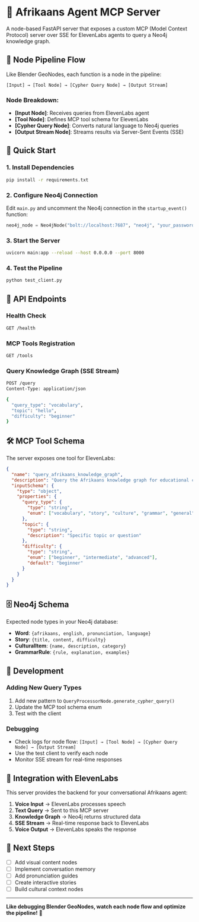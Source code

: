 # 🎯 Afrikaans Agent MCP Server

A node-based FastAPI server that exposes a custom MCP (Model Context Protocol) server over SSE for ElevenLabs agents to query a Neo4j knowledge graph.

## 🔄 Node Pipeline Flow

Like Blender GeoNodes, each function is a node in the pipeline:

```
[Input] → [Tool Node] → [Cypher Query Node] → [Output Stream]
```

### Node Breakdown:
- **[Input Node]**: Receives queries from ElevenLabs agent
- **[Tool Node]**: Defines MCP tool schema for ElevenLabs
- **[Cypher Query Node]**: Converts natural language to Neo4j queries
- **[Output Stream Node]**: Streams results via Server-Sent Events (SSE)

## 🚀 Quick Start

### 1. Install Dependencies
```bash
pip install -r requirements.txt
```

### 2. Configure Neo4j Connection
Edit `main.py` and uncomment the Neo4j connection in the `startup_event()` function:

```python
neo4j_node = Neo4jNode("bolt://localhost:7687", "neo4j", "your_password")
```

### 3. Start the Server
```bash
uvicorn main:app --reload --host 0.0.0.0 --port 8000
```

### 4. Test the Pipeline
```bash
python test_client.py
```

## 📡 API Endpoints

### Health Check
```bash
GET /health
```

### MCP Tools Registration
```bash
GET /tools
```

### Query Knowledge Graph (SSE Stream)
```bash
POST /query
Content-Type: application/json

{
  "query_type": "vocabulary",
  "topic": "hello",
  "difficulty": "beginner"
}
```

## 🛠️ MCP Tool Schema

The server exposes one tool for ElevenLabs:

```json
{
  "name": "query_afrikaans_knowledge_graph",
  "description": "Query the Afrikaans knowledge graph for educational content",
  "inputSchema": {
    "type": "object",
    "properties": {
      "query_type": {
        "type": "string",
        "enum": ["vocabulary", "story", "culture", "grammar", "general"]
      },
      "topic": {
        "type": "string",
        "description": "Specific topic or question"
      },
      "difficulty": {
        "type": "string",
        "enum": ["beginner", "intermediate", "advanced"],
        "default": "beginner"
      }
    }
  }
}
```

## 🗄️ Neo4j Schema

Expected node types in your Neo4j database:

- **Word**: `{afrikaans, english, pronunciation, language}`
- **Story**: `{title, content, difficulty}`
- **CulturalItem**: `{name, description, category}`
- **GrammarRule**: `{rule, explanation, examples}`

## 🔧 Development

### Adding New Query Types
1. Add new pattern to `QueryProcessorNode.generate_cypher_query()`
2. Update the MCP tool schema enum
3. Test with the client

### Debugging
- Check logs for node flow: `[Input] → [Tool Node] → [Cypher Query Node] → [Output Stream]`
- Use the test client to verify each node
- Monitor SSE stream for real-time responses

## 🎯 Integration with ElevenLabs

This server provides the backend for your conversational Afrikaans agent:

1. **Voice Input** → ElevenLabs processes speech
2. **Text Query** → Sent to this MCP server
3. **Knowledge Graph** → Neo4j returns structured data
4. **SSE Stream** → Real-time response back to ElevenLabs
5. **Voice Output** → ElevenLabs speaks the response

## 🚀 Next Steps

- [ ] Add visual content nodes
- [ ] Implement conversation memory
- [ ] Add pronunciation guides
- [ ] Create interactive stories
- [ ] Build cultural context nodes

---

**Like debugging Blender GeoNodes, watch each node flow and optimize the pipeline!** 🎨 